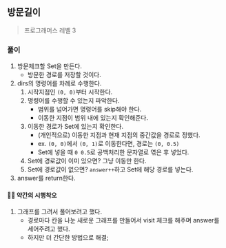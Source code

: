 ## 방문길이

> 프로그래머스 레벨 3

### 풀이

1. 방문체크할 Set을 만든다.
   - 방문한 경로를 저장할 것이다.
2. dirs의 명령어를 차례로 수행한다.
   1. 시작지점인 `(0, 0)`부터 시작한다.
   2. 명령어를 수행할 수 있는지 파악한다.
      - 범위를 넘어가면 명령어를 skip해야 한다.
      - 이동한 지점이 범위 내에 있는지 확인해준다.
   3. 이동한 경로가 Set에 있는지 확인한다.
      - (개인적으로) 이동한 지점과 현재 지점의 중간값을 경로로 정했다.
      - ex. `(0, 0)`에서 `(0, 1)`로 이동한다면, 경로는 `(0, 0.5)`
      - Set에 넣을 때 `0 0.5`로 공백처리한 문자열로 엮은 후 넣었다.
   4. Set에 경로값이 이미 있으면? 그냥 이동만 한다.
   5. Set에 경로값이 없으면? `answer++`하고 Set에 해당 경로를 넣는다.
3. answer를 return한다.

#### 🤦‍♀️ 약간의 시행착오

1. 그래프를 그려서 풀어보려고 했다.
   - 경로마다 칸을 나눈 새로운 그래프를 만들어서 visit 체크를 해주며 answer를 세어주려고 했다.
   - 하지만 더 간단한 방법으로 해결;
